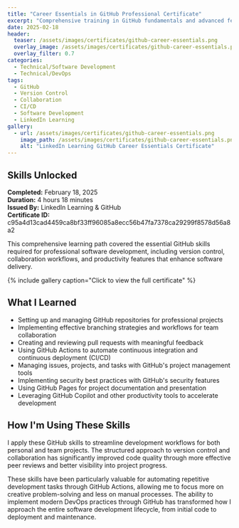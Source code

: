 ```yaml
---
title: "Career Essentials in GitHub Professional Certificate"
excerpt: "Comprehensive training in GitHub fundamentals and advanced features for professional software development workflows and collaboration"
date: 2025-02-18
header:
  teaser: /assets/images/certificates/github-career-essentials.png
  overlay_image: /assets/images/certificates/github-career-essentials.png
  overlay_filter: 0.7
categories:
  - Technical/Software Development
  - Technical/DevOps
tags:
  - GitHub
  - Version Control
  - Collaboration
  - CI/CD
  - Software Development
  - LinkedIn Learning
gallery:
  - url: /assets/images/certificates/github-career-essentials.png
    image_path: /assets/images/certificates/github-career-essentials.png
    alt: "LinkedIn Learning GitHub Career Essentials Certificate"
---
```


## Skills Unlocked

**Completed:** February 18, 2025  
**Duration:** 4 hours 18 minutes  
**Issued By:** LinkedIn Learning & GitHub  
**Certificate ID:** c95a4d13cad4459ca8bf33ff96085a8ecc56b47fa7378ca29299f8578d56a8a2

This comprehensive learning path covered the essential GitHub skills required for professional software development, including version control, collaboration workflows, and productivity features that enhance software delivery.

{% include gallery caption="Click to view the full certificate" %}

## What I Learned

* Setting up and managing GitHub repositories for professional projects
* Implementing effective branching strategies and workflows for team collaboration
* Creating and reviewing pull requests with meaningful feedback
* Using GitHub Actions to automate continuous integration and continuous deployment (CI/CD)
* Managing issues, projects, and tasks with GitHub's project management tools
* Implementing security best practices with GitHub's security features
* Using GitHub Pages for project documentation and presentation
* Leveraging GitHub Copilot and other productivity tools to accelerate development

## How I'm Using These Skills

I apply these GitHub skills to streamline development workflows for both personal and team projects. The structured approach to version control and collaboration has significantly improved code quality through more effective peer reviews and better visibility into project progress.

These skills have been particularly valuable for automating repetitive development tasks through GitHub Actions, allowing me to focus more on creative problem-solving and less on manual processes. The ability to implement modern DevOps practices through GitHub has transformed how I approach the entire software development lifecycle, from initial code to deployment and maintenance.